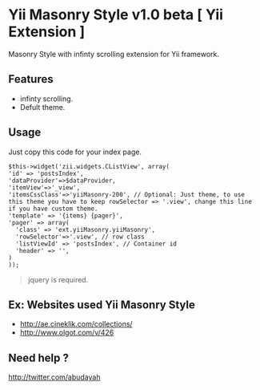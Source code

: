Yii Masonry Style v1.0 beta [ Yii Extension ]
==========

Masonry Style with infinty scrolling extension for Yii framework.

Features
------
- infinty scrolling.
- Defult theme.

Usage
------

Just copy this code for your index page.

    $this->widget('zii.widgets.CListView', array(
    'id' => 'postsIndex',
    'dataProvider'=>$dataProvider,
    'itemView'=>'_view',
    'itemsCssClass'=>'yiiMasonry-200', // Optional: Just theme, to use this theme you have to keep rowSelector => '.view', change this line if you have custom theme.
    'template' => '{items} {pager}',
    'pager' => array(
      'class' => 'ext.yiiMasonry.yiiMasonry', 
      'rowSelector'=>'.view', // row class
      'listViewId' => 'postsIndex', // Container id
      'header' => '',
    )
    ));
    
> jquery is required.
    
Ex: Websites used Yii Masonry Style
----
- http://ae.cineklik.com/collections/
- http://www.olgot.com/v/426

Need help ?
----
http://twitter.com/abudayah
